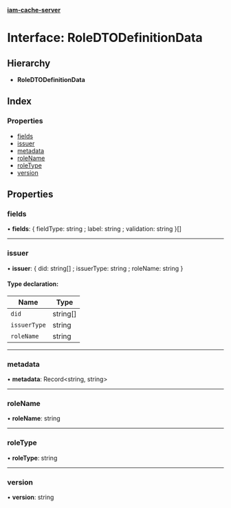 **[iam-cache-server](../README.md)**

# Interface: RoleDTODefinitionData

## Hierarchy

* **RoleDTODefinitionData**

## Index

### Properties

* [fields](roledtodefinitiondata.md#fields)
* [issuer](roledtodefinitiondata.md#issuer)
* [metadata](roledtodefinitiondata.md#metadata)
* [roleName](roledtodefinitiondata.md#rolename)
* [roleType](roledtodefinitiondata.md#roletype)
* [version](roledtodefinitiondata.md#version)

## Properties

### fields

•  **fields**: { fieldType: string ; label: string ; validation: string  }[]

___

### issuer

•  **issuer**: { did: string[] ; issuerType: string ; roleName: string  }

#### Type declaration:

Name | Type |
------ | ------ |
`did` | string[] |
`issuerType` | string |
`roleName` | string |

___

### metadata

•  **metadata**: Record<string, string\>

___

### roleName

•  **roleName**: string

___

### roleType

•  **roleType**: string

___

### version

•  **version**: string
